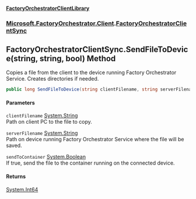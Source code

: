 #### [FactoryOrchestratorClientLibrary](./FactoryOrchestratorClientLibrary.md 'FactoryOrchestratorClientLibrary')
### [Microsoft.FactoryOrchestrator.Client](./Microsoft-FactoryOrchestrator-Client.md 'Microsoft.FactoryOrchestrator.Client').[FactoryOrchestratorClientSync](./Microsoft-FactoryOrchestrator-Client-FactoryOrchestratorClientSync.md 'Microsoft.FactoryOrchestrator.Client.FactoryOrchestratorClientSync')
## FactoryOrchestratorClientSync.SendFileToDevice(string, string, bool) Method
Copies a file from the client to the device running Factory Orchestrator Service. Creates directories if needed.  
```csharp
public long SendFileToDevice(string clientFilename, string serverFilename, bool sendToContainer=false);
```
#### Parameters
<a name='Microsoft-FactoryOrchestrator-Client-FactoryOrchestratorClientSync-SendFileToDevice(string_string_bool)-clientFilename'></a>
`clientFilename` [System.String](https://docs.microsoft.com/en-us/dotnet/api/System.String 'System.String')  
Path on client PC to the file to copy.  
  
<a name='Microsoft-FactoryOrchestrator-Client-FactoryOrchestratorClientSync-SendFileToDevice(string_string_bool)-serverFilename'></a>
`serverFilename` [System.String](https://docs.microsoft.com/en-us/dotnet/api/System.String 'System.String')  
Path on device running Factory Orchestrator Service where the file will be saved.  
  
<a name='Microsoft-FactoryOrchestrator-Client-FactoryOrchestratorClientSync-SendFileToDevice(string_string_bool)-sendToContainer'></a>
`sendToContainer` [System.Boolean](https://docs.microsoft.com/en-us/dotnet/api/System.Boolean 'System.Boolean')  
If true, send the file to the container running on the connected device.  
  
#### Returns
[System.Int64](https://docs.microsoft.com/en-us/dotnet/api/System.Int64 'System.Int64')  
